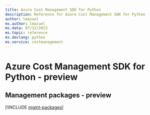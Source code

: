 ```yaml
---
title: Azure Cost Management SDK for Python
description: Reference for Azure Cost Management SDK for Python
author: lmazuel
ms.author: lmazuel
ms.data: 07/12/2023
ms.topic: reference
ms.devlang: python
ms.service: costmanagement
---
```

# Azure Cost Management SDK for Python - preview

## Management packages - preview
[!INCLUDE [mgmt-packages](cost-management-mgmt-index.md)]